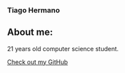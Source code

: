 ### Tiago Hermano

## About me:

21 years old computer science student.

[Check out my GitHub](https://github.com/tiagohermano)
